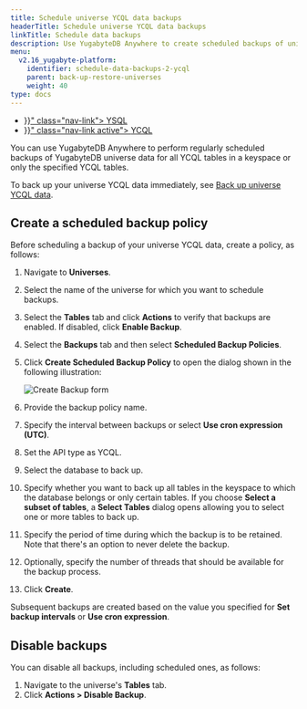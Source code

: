 ```yaml
---
title: Schedule universe YCQL data backups
headerTitle: Schedule universe YCQL data backups
linkTitle: Schedule data backups
description: Use YugabyteDB Anywhere to create scheduled backups of universe YCQL data.
menu:
  v2.16_yugabyte-platform:
    identifier: schedule-data-backups-2-ycql
    parent: back-up-restore-universes
    weight: 40
type: docs
---
```


<ul class="nav nav-tabs-alt nav-tabs-yb" data-target="sql">

  <li >
    <a href="{{< relref "./ysql.md" >}}" class="nav-link">
      <i class="icon-postgres" aria-hidden="true"></i>
      YSQL
    </a>
  </li>

  <li >
    <a href="{{< relref "./ycql.md" >}}" class="nav-link active">
      <i class="icon-cassandra" aria-hidden="true"></i>
      YCQL
    </a>
  </li>

</ul>

You can use YugabyteDB Anywhere to perform regularly scheduled backups of YugabyteDB universe data for all YCQL tables in a keyspace or only the specified YCQL tables.

To back up your universe YCQL data immediately, see [Back up universe YCQL data](../../back-up-universe-data/ycql).

## Create a scheduled backup policy

Before scheduling a backup of your universe YCQL data, create a policy, as follows:

1. Navigate to **Universes**.
1. Select the name of the universe for which you want to schedule backups.
1. Select the **Tables** tab and click **Actions** to verify that backups are enabled. If disabled, click **Enable Backup**.
1. Select the **Backups** tab and then select **Scheduled Backup Policies**.
1. Click **Create Scheduled Backup Policy** to open the dialog shown in the following illustration:

    ![Create Backup form](/images/yp/scheduled-backup-ycql.png)

1. Provide the backup policy name.
1. Specify the interval between backups or select **Use cron expression (UTC)**.
1. Set the API type as YCQL.
1. Select the database to back up.
1. Specify whether you want to back up all tables in the keyspace to which the database belongs or only  certain tables. If you choose **Select a subset of tables**, a **Select Tables** dialog opens allowing you to select one or more tables to back up.
1. Specify the period of time during which the backup is to be retained. Note that there's an option to never delete the backup.
1. Optionally, specify the number of threads that should be available for the backup process.
1. Click **Create**.

Subsequent backups are created based on the value you specified for **Set backup intervals** or **Use cron expression**.

## Disable backups

You can disable all backups, including scheduled ones, as follows:

1. Navigate to the universe's **Tables** tab.
2. Click **Actions > Disable Backup**.

<!--

## Delete a scheduled backup

You can permanently remove a scheduled backup, as follows:

1. Navigate to your universe and select the **Backups** tab.
1. Find the scheduled backup and click **Options**.
1. Click **Delete schedule**.
    -->
